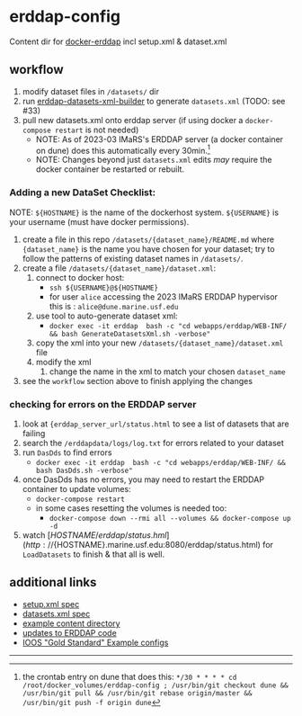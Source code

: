 # erddap-config
Content dir for [docker-erddap](https://hub.docker.com/r/axiom/docker-erddap/) incl setup.xml & dataset.xml

## workflow
1. modify dataset files in `/datasets/` dir
2. run [erddap-datasets-xml-builder](https://github.com/7yl4r/erddap-datasetsxml-builder) to generate `datasets.xml` (TODO: see #33)
3. pull new datasets.xml onto erddap server (if using docker a `docker-compose restart` is not needed)
    * NOTE: As of 2023-03 IMaRS's ERDDAP server (a docker container on dune) does this automatically every 30min.[^1]
    * NOTE: Changes beyond just `datasets.xml` edits *may* require the docker container be restarted or rebuilt.

### Adding a new DataSet Checklist:
NOTE: `${HOSTNAME}` is the name of the dockerhost system.
      `${USERNAME}` is your username (must have docker permissions).
      
1. create a file in this repo `/datasets/{dataset_name}/README.md` where `{dataset_name}` is the name you have chosen for your dataset; try to follow the patterns of existing dataset names in `/datasets/`.
1. create a file `/datasets/{dataset_name}/dataset.xml`:
    1. connect to docker host:
        * `ssh ${USERNAME}@${HOSTNAME}`
        * for user `alice` accessing the 2023 IMaRS ERDDAP hypervisor this is : `alice@dune.marine.usf.edu`
    1. use tool to auto-generate dataset xml:
        * `docker exec -it erddap  bash -c "cd webapps/erddap/WEB-INF/ && bash GenerateDatasetsXml.sh -verbose"`
    1. copy the xml into your new `/datasets/{dataset_name}/dataset.xml` file
    1. modify the xml
        1. change the name in the xml to match your chosen `dataset_name`  
1. see the `workflow` section above to finish applying the changes

### checking for errors on the ERDDAP server
1. look at `{erddap_server_url/status.html` to see a list of datasets that are failing
1. search the `/erddapdata/logs/log.txt` for errors related to your dataset
1. run `DasDds` to find errors
    * `docker exec -it erddap  bash -c "cd webapps/erddap/WEB-INF/ && bash DasDds.sh -verbose"`
1. once DasDds has no errors, you may need to restart the ERDDAP container to update volumes:
    * `docker-compose restart`
    * in some cases resetting the volumes is needed too:
        * `docker-compose down --rmi all --volumes && docker-compose up -d`
1. watch [${HOSTNAME}/erddap/status.hml](http://${HOSTNAME}.marine.usf.edu:8080/erddap/status.html) for `LoadDatasets` to finish & that all is well.


## additional links
* [setup.xml spec](https://coastwatch.pfeg.noaa.gov/erddap/download/setup.html#setup.xml)
* [datasets.xml spec](https://coastwatch.pfeg.noaa.gov/erddap/download/setupDatasetsXml.html)
* [example content directory](https://github.com/BobSimons/erddapContent)
* [updates to ERDDAP code](https://coastwatch.pfeg.noaa.gov/erddap/download/changes.html)
* [IOOS "Gold Standard" Example configs](https://github.com/ioos/erddap-gold-standard)

------------------

[^1]: the crontab entry on dune that does this: `*/30 * * * * cd /root/docker_volumes/erddap-config ; /usr/bin/git checkout dune && /usr/bin/git pull && /usr/bin/git rebase origin/master && /usr/bin/git push -f origin dune`
